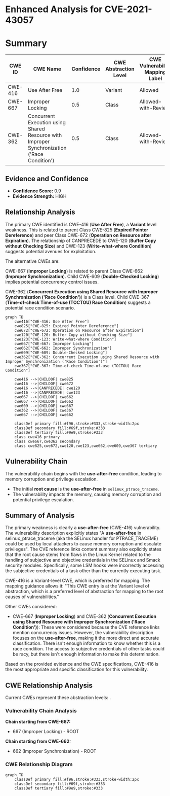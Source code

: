 # Enhanced Analysis for CVE-2021-43057

# Summary
| CWE ID | CWE Name | Confidence | CWE Abstraction Level | CWE Vulnerability Mapping Label | CWE-Vulnerability Mapping Notes |
|---|---|---|---|---|---|
| CWE-416 | Use After Free | 1.0 | Variant | Allowed | Primary CWE |
| CWE-667 | Improper Locking | 0.5 | Class | Allowed-with-Review | Secondary Candidate |
| CWE-362 | Concurrent Execution using Shared Resource with Improper Synchronization ('Race Condition') | 0.5 | Class | Allowed-with-Review | Secondary Candidate |

## Evidence and Confidence

*   **Confidence Score:** 0.9
*   **Evidence Strength:** HIGH

## Relationship Analysis
The primary CWE identified is CWE-416 (**Use After Free**), a **Variant** level weakness. This is related to parent Class CWE-825 (**Expired Pointer Dereference**) and peer Class CWE-672 (**Operation on Resource after Expiration**). The relationship of CANPRECEDE to CWE-120 (**Buffer Copy without Checking Size**) and CWE-123 (**Write-what-where Condition**) suggests potential avenues for exploitation.

The alternative CWEs are:

CWE-667 (**Improper Locking**) is related to parent Class CWE-662 (**Improper Synchronization**). Child CWE-609 (**Double-Checked Locking**) implies potential concurrency control issues.

CWE-362 (**Concurrent Execution using Shared Resource with Improper Synchronization ('Race Condition')**) is a Class level. Child CWE-367 (**Time-of-check Time-of-use (TOCTOU) Race Condition**) suggests a potential race condition scenario.

```mermaid
graph TD
    cwe416["CWE-416: Use After Free"]
    cwe825["CWE-825: Expired Pointer Dereference"]
    cwe672["CWE-672: Operation on Resource after Expiration"]
    cwe120["CWE-120: Buffer Copy without Checking Size"]
    cwe123["CWE-123: Write-what-where Condition"]
    cwe667["CWE-667: Improper Locking"]
    cwe662["CWE-662: Improper Synchronization"]
    cwe609["CWE-609: Double-Checked Locking"]
    cwe362["CWE-362: Concurrent Execution using Shared Resource with Improper Synchronization ('Race Condition')"]
    cwe367["CWE-367: Time-of-check Time-of-use (TOCTOU) Race Condition"]
    
    cwe416 -->|CHILDOF| cwe825
    cwe416 -->|CHILDOF| cwe672
    cwe416 -->|CANPRECEDE| cwe120
    cwe416 -->|CANPRECEDE| cwe123
    cwe667 -->|CHILDOF| cwe662
    cwe667 -->|CHILDOF| cwe662
    cwe609 -->|CHILDOF| cwe667
    cwe362 -->|CHILDOF| cwe367
    cwe667 -->|CHILDOF| cwe662
    
    classDef primary fill:#f96,stroke:#333,stroke-width:2px
    classDef secondary fill:#69f,stroke:#333
    classDef tertiary fill:#9e9,stroke:#333
    class cwe416 primary
    class cwe667,cwe362 secondary
    class cwe825,cwe672,cwe120,cwe123,cwe662,cwe609,cwe367 tertiary
```

## Vulnerability Chain
The vulnerability chain begins with the **use-after-free** condition, leading to memory corruption and privilege escalation.
  - The initial **root cause** is the **use-after-free** in `selinux_ptrace_traceme`.
  - The vulnerability impacts the memory, causing memory corruption and potential privilege escalation.

## Summary of Analysis
The primary weakness is clearly a **use-after-free** (CWE-416) vulnerability. The vulnerability description explicitly states "A **use-after-free** in selinux_ptrace_traceme (aka the SELinux handler for PTRACE_TRACEME) could be used by local attackers to cause memory corruption and escalate privileges". The CVE reference links content summary also explicitly states that the root cause stems from flaws in the Linux Kernel related to the handling of subjective and objective credentials in the SELinux and Smack security modules. Specifically, some LSM hooks were incorrectly accessing the subjective credentials of a task other than the currently executing task.

CWE-416 is a Variant-level CWE, which is preferred for mapping. The mapping guidance allows it: "This CWE entry is at the Variant level of abstraction, which is a preferred level of abstraction for mapping to the root causes of vulnerabilities."

Other CWEs considered:

*   CWE-667 (**Improper Locking**) and CWE-362 (**Concurrent Execution using Shared Resource with Improper Synchronization ('Race Condition')**): These were considered because the CVE reference links mention concurrency issues. However, the vulnerability description focuses on the **use-after-free**, making it the more direct and accurate classification. There isn't enough information to know whether this is a race condition. The access to subjective credentials of other tasks could be racy, but there isn't enough information to make this determination.

Based on the provided evidence and the CWE specifications, CWE-416 is the most appropriate and specific classification for this vulnerability.


## CWE Relationship Analysis

Current CWEs represent these abstraction levels: .


### Vulnerability Chain Analysis

**Chain starting from CWE-667:**
- 667 (Improper Locking) - ROOT


**Chain starting from CWE-662:**
- 662 (Improper Synchronization) - ROOT



### CWE Relationship Diagram

```mermaid
graph TD
    classDef primary fill:#f96,stroke:#333,stroke-width:2px
    classDef secondary fill:#69f,stroke:#333
    classDef tertiary fill:#9e9,stroke:#333
```
